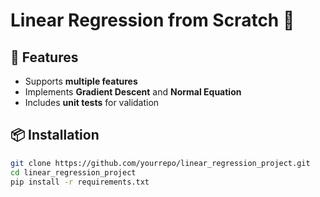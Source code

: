 # Linear Regression from Scratch 🚀

## 📌 Features
- Supports **multiple features**
- Implements **Gradient Descent** and **Normal Equation**
- Includes **unit tests** for validation

## 📦 Installation
```bash
git clone https://github.com/yourrepo/linear_regression_project.git
cd linear_regression_project
pip install -r requirements.txt
